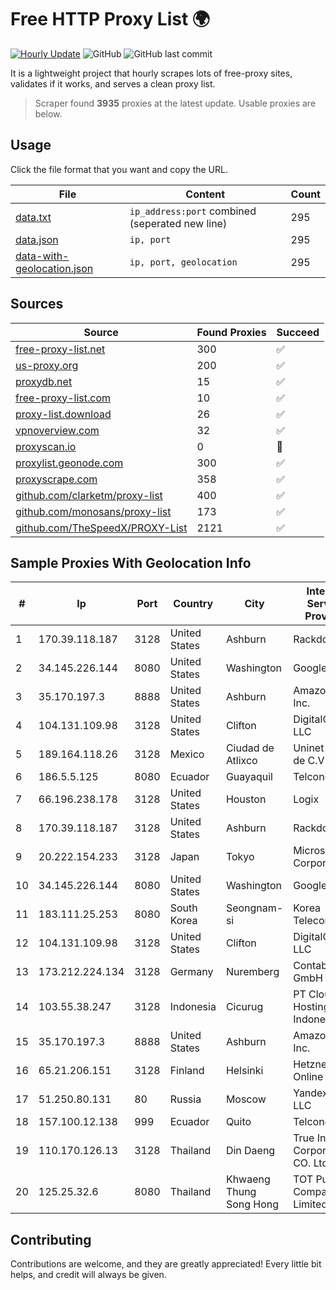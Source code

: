 
# Free HTTP Proxy List 🌍

[![Hourly Update](https://github.com/mertguvencli/http-proxy-list/actions/workflows/main.yml/badge.svg?branch=main)](https://github.com/mertguvencli/http-proxy-list/actions/workflows/main.yml)
![GitHub](https://img.shields.io/github/license/mertguvencli/http-proxy-list)
![GitHub last commit](https://img.shields.io/github/last-commit/mertguvencli/http-proxy-list)

It is a lightweight project that hourly scrapes lots of free-proxy sites, validates if it works, and serves a clean proxy list.


> Scraper found **3935** proxies at the latest update. Usable proxies are below.

## Usage

Click the file format that you want and copy the URL.


|File|Content|Count|
|----|-------|-----|
|[data.txt](https://raw.githubusercontent.com/mertguvencli/http-proxy-list/main/proxy-list/data.txt)|`ip_address:port` combined (seperated new line)|295|
|[data.json](https://raw.githubusercontent.com/mertguvencli/http-proxy-list/main/proxy-list/data.json)|`ip, port`|295|
|[data-with-geolocation.json](https://raw.githubusercontent.com/mertguvencli/http-proxy-list/main/proxy-list/data-with-geolocation.json)|`ip, port, geolocation`|295|

## Sources

|Source|Found Proxies|Succeed|
|------|-------------|-------|
|[free-proxy-list.net](https://free-proxy-list.net)|300|✅|
|[us-proxy.org](https://www.us-proxy.org)|200|✅|
|[proxydb.net](http://proxydb.net)|15|✅|
|[free-proxy-list.com](https://free-proxy-list.com/?page=&port=&type%5B%5D=http&type%5B%5D=https&up_time=0&search=Search)|10|✅|
|[proxy-list.download](https://www.proxy-list.download/HTTP)|26|✅|
|[vpnoverview.com](https://vpnoverview.com/privacy/anonymous-browsing/free-proxy-servers)|32|✅|
|[proxyscan.io](https://www.proxyscan.io)|0|🚫|
|[proxylist.geonode.com](https://proxylist.geonode.com/api/proxy-list?limit=300&page=1&sort_by=lastChecked&sort_type=desc&protocols=http,https)|300|✅|
|[proxyscrape.com](https://api.proxyscrape.com/v2/?request=displayproxies&protocol=http&timeout=10000&country=all&ssl=all&anonymity=all)|358|✅|
|[github.com/clarketm/proxy-list](https://raw.githubusercontent.com/clarketm/proxy-list/master/proxy-list-raw.txt)|400|✅|
|[github.com/monosans/proxy-list](https://raw.githubusercontent.com/monosans/proxy-list/main/proxies/http.txt)|173|✅|
|[github.com/TheSpeedX/PROXY-List](https://raw.githubusercontent.com/TheSpeedX/PROXY-List/master/http.txt)|2121|✅|


## Sample Proxies With Geolocation Info

|#|Ip|Port|Country|City|Internet Service Provider|
|-|--|----|-------|----|-------------------------|
|1|170.39.118.187|3128|United States|Ashburn|Rackdog, LLC|
|2|34.145.226.144|8080|United States|Washington|Google LLC|
|3|35.170.197.3|8888|United States|Ashburn|Amazon.com, Inc.|
|4|104.131.109.98|3128|United States|Clifton|DigitalOcean, LLC|
|5|189.164.118.26|3128|Mexico|Ciudad de Atlixco|Uninet S.A. de C.V|
|6|186.5.5.125|8080|Ecuador|Guayaquil|Telconet S.A|
|7|66.196.238.178|3128|United States|Houston|Logix|
|8|170.39.118.187|3128|United States|Ashburn|Rackdog, LLC|
|9|20.222.154.233|3128|Japan|Tokyo|Microsoft Corporation|
|10|34.145.226.144|8080|United States|Washington|Google LLC|
|11|183.111.25.253|8080|South Korea|Seongnam-si|Korea Telecom|
|12|104.131.109.98|3128|United States|Clifton|DigitalOcean, LLC|
|13|173.212.224.134|3128|Germany|Nuremberg|Contabo GmbH|
|14|103.55.38.247|3128|Indonesia|Cicurug|PT Cloud Hosting Indonesia|
|15|35.170.197.3|8888|United States|Ashburn|Amazon.com, Inc.|
|16|65.21.206.151|3128|Finland|Helsinki|Hetzner Online GmbH|
|17|51.250.80.131|80|Russia|Moscow|Yandex.Cloud LLC|
|18|157.100.12.138|999|Ecuador|Quito|Telconet S.A|
|19|110.170.126.13|3128|Thailand|Din Daeng|True Internet Corporation CO. Ltd.|
|20|125.25.32.6|8080|Thailand|Khwaeng Thung Song Hong|TOT Public Company Limited|



## Contributing

Contributions are welcome, and they are greatly appreciated! Every
little bit helps, and credit will always be given.

